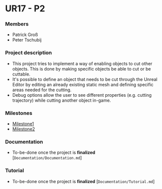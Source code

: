 ﻿# UR17 - P2

### Members

* Patrick Groß
* Peter Tschubij

### Project description

* This project tries to implement a way of enabling objects to cut other objects. This is done by making specific objects be able to cut or be cuttable.
* It's possible to define an object that needs to be cut through the Unreal Editor by editing an already existing static mesh and defining specific areas needed for the cutting.
* Debug options allow the user to see different properties (e.g. cutting trajectory) while cutting another object in-game.

### Milestones

* [Milestone1](Documentation/Milestone1.md)
* [Milestone2](Documentation/Milestone2.md)

### Documentation

* To-be-done once the project is **finalized** [`Documentation/Documentation.md`]

### Tutorial

* To-be-done once the project is **finalized** [`Documentation/Tutorial.md`]
